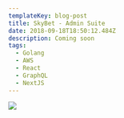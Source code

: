 ```yaml
---
templateKey: blog-post
title: SkyBet - Admin Suite
date: 2018-09-18T18:50:12.484Z
description: Coming soon
tags:
  - Golang
  - AWS
  - React
  - GraphQL
  - NextJS
---
```

![](/img/placeholder-image4-1-768x432.jpg)
